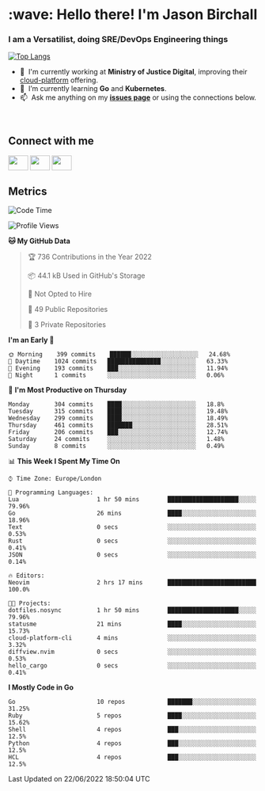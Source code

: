 <h1 align="left" id="jason-title">:wave: Hello there! I'm Jason Birchall</h1>
<h3 align="left">I am a Versatilist, doing SRE/DevOps Engineering things</h3>

[![Top Langs](https://github-readme-stats.vercel.app/api?username=jasonBirchall&show_icons=true&count_private=true&include_all_commits=true&theme=gruvbox)](https://github.com/anuraghazra/github-readme-stats)

- :office: &nbsp;I'm currently working at **Ministry of Justice Digital**, improving their [cloud-platform](https://github.com/ministryofjustice/cloud-platform) offering.
- :seedling: &nbsp;I’m currently learning **Go** and **Kubernetes**.
- :mailbox: &nbsp;Ask me anything on my **[issues page]** or using the connections below.


<br>

<h2>Connect with me</h2>
<p>
<a href="https://twitter.com/jsonBirchall" target="blank"><img align="center" src="https://cdn.jsdelivr.net/npm/simple-icons@3.0.1/icons/twitter.svg" alt="" height="30" width="40" /></a>
<a href="https://keybase.io/json0" target="blank"><img align="center" src="https://cdn.jsdelivr.net/npm/simple-icons@3.0.1/icons/keybase.svg" alt="" height="30" width="40" /></a>
<a href="https://www.reddit.com/user/kakorate" target="blank"><img align="center" src="https://cdn.jsdelivr.net/npm/simple-icons@3.0.1/icons/reddit.svg" alt="" height="30" width="40" /></a>
</p>

<h2>Metrics</h2>

<!--START_SECTION:waka-->
![Code Time](http://img.shields.io/badge/Code%20Time-0%20secs-blue)

![Profile Views](http://img.shields.io/badge/Profile%20Views-0-blue)

**🐱 My GitHub Data** 

> 🏆 736 Contributions in the Year 2022
 > 
> 📦 44.1 kB Used in GitHub's Storage 
 > 
> 🚫 Not Opted to Hire
 > 
> 📜 49 Public Repositories 
 > 
> 🔑 3 Private Repositories  
 > 
**I'm an Early 🐤** 

```text
🌞 Morning    399 commits    ██████░░░░░░░░░░░░░░░░░░░   24.68% 
🌆 Daytime    1024 commits   ███████████████░░░░░░░░░░   63.33% 
🌃 Evening    193 commits    ███░░░░░░░░░░░░░░░░░░░░░░   11.94% 
🌙 Night      1 commits      ░░░░░░░░░░░░░░░░░░░░░░░░░   0.06%

```
📅 **I'm Most Productive on Thursday** 

```text
Monday       304 commits    ████░░░░░░░░░░░░░░░░░░░░░   18.8% 
Tuesday      315 commits    ████░░░░░░░░░░░░░░░░░░░░░   19.48% 
Wednesday    299 commits    ████░░░░░░░░░░░░░░░░░░░░░   18.49% 
Thursday     461 commits    ███████░░░░░░░░░░░░░░░░░░   28.51% 
Friday       206 commits    ███░░░░░░░░░░░░░░░░░░░░░░   12.74% 
Saturday     24 commits     ░░░░░░░░░░░░░░░░░░░░░░░░░   1.48% 
Sunday       8 commits      ░░░░░░░░░░░░░░░░░░░░░░░░░   0.49%

```


📊 **This Week I Spent My Time On** 

```text
⌚︎ Time Zone: Europe/London

💬 Programming Languages: 
Lua                      1 hr 50 mins        ████████████████████░░░░░   79.96% 
Go                       26 mins             ████░░░░░░░░░░░░░░░░░░░░░   18.96% 
Text                     0 secs              ░░░░░░░░░░░░░░░░░░░░░░░░░   0.53% 
Rust                     0 secs              ░░░░░░░░░░░░░░░░░░░░░░░░░   0.41% 
JSON                     0 secs              ░░░░░░░░░░░░░░░░░░░░░░░░░   0.14%

🔥 Editors: 
Neovim                   2 hrs 17 mins       █████████████████████████   100.0%

🐱‍💻 Projects: 
dotfiles.nosync          1 hr 50 mins        ████████████████████░░░░░   79.96% 
statusme                 21 mins             ████░░░░░░░░░░░░░░░░░░░░░   15.73% 
cloud-platform-cli       4 mins              ░░░░░░░░░░░░░░░░░░░░░░░░░   3.32% 
diffview.nvim            0 secs              ░░░░░░░░░░░░░░░░░░░░░░░░░   0.53% 
hello_cargo              0 secs              ░░░░░░░░░░░░░░░░░░░░░░░░░   0.41%

```

**I Mostly Code in Go** 

```text
Go                       10 repos            ███████░░░░░░░░░░░░░░░░░░   31.25% 
Ruby                     5 repos             ████░░░░░░░░░░░░░░░░░░░░░   15.62% 
Shell                    4 repos             ███░░░░░░░░░░░░░░░░░░░░░░   12.5% 
Python                   4 repos             ███░░░░░░░░░░░░░░░░░░░░░░   12.5% 
HCL                      4 repos             ███░░░░░░░░░░░░░░░░░░░░░░   12.5%

```



 Last Updated on 22/06/2022 18:50:04 UTC
<!--END_SECTION:waka-->

<!-- links -->

[issues page]: https://github.com/jasonBirchall/jasonBirchall/issues "jasonBirchall/issues"
